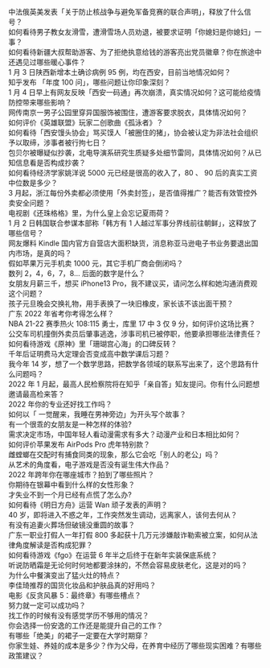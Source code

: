 中法俄英美发表「关于防止核战争与避免军备竞赛的联合声明」，释放了什么信号？  
如何看待男子教女友滑雪，遭滑雪场人员劝退，被要求证明「你媳妇是你媳妇」一事？  
如何看待新疆大叔帮助游客、为了拒绝执意给钱的游客亮出党员徽章？你在旅途中还遇见过哪些暖心事件？  
1 月 3 日陕西新增本土确诊病例 95 例，均在西安，目前当地情况如何？  
知乎发布 「年度 100 问」，哪些问题让你印象深刻？  
1 月 4 日早上有网友反映「西安一码通」再次崩溃，真实情况如何？这可能给疫情防控带来哪些影响？  
网传南京一男子公园里穿异国服饰被围住，遭游客要求脱衣，具体情况如何？  
如何评价《英雄联盟》玩家二创歌曲《孤泳者》？  
如何看待「西安馒头协会」骂买馍人「被圈住的猪」，协会被认定为非法社会组织予以取缔，涉事者被行拘七日？  
包贝尔被曝疑似抄袭，北电导演系研究生质疑多处细节雷同，具体情况如何？从已知信息看是否构成抄袭？  
如何看待经济学家姚洋说 5000 元已经是很高的收入了，80 、 90 后的真实工资中位数是多少？  
3 月起，浙江每份外卖都必须使用「外卖封签」，是否值得推广？能否有效管控外卖安全问题？  
电视剧《还珠格格》里，为什么皇上会忘记夏雨荷？  
1 月 2 日韩国联合参谋本部称「韩方有 1 人越过军事分界线前往朝鲜」，这释放了哪些信号？  
网友爆料 Kindle 国内官方自营店大面积缺货，消息称亚马逊电子书业务要退出国内市场，是真的吗？  
假如苹果万元手机卖 1000 元，其它手机厂商会倒闭吗？  
数列 2，4，6，7，8… 后面的数字是什么？  
女朋友月薪三千，想买 iPhone13 Pro，我不建议买，请问怎么样和她沟通消费观这个问题？  
孩子元旦晚会交换礼物，用手表换了一块旧橡皮，家长该不该出面干预？  
广东 2022 年省考你考得怎么样？  
NBA 21-22 赛季热火 108:115 勇士，库里 17 中 3 仅 9 分，如何评价这场比赛？  
公交车司机撞倒外卖员后肇事逃逸，涉事司机已被停职，他要承担哪些法律责任？  
如何看待游戏《原神》里「珊瑚宫心海」的口碑反转？  
千年后证明费马大定理会否变成高中数学课后习题？  
我今年 14 岁，想了一个数学思路，把数学各领域的联系写出来了，这个思路有什么问题吗？  
2022 年 1 月起，最高人民检察院将在知乎「亲自答」知友提问。你有什么问题想邀请最高检来答？  
2022 年你的专业还好找工作吗？  
如何以「 一觉醒来，我睡在男神旁边」为开头写个故事？  
有一个很乖的女朋友是一种怎样的体验?  
需求决定市场，中国年轻人看动漫需求有多大？动漫产业和日本相比如何？  
如何评价苹果发布 AirPods Pro 虎年特别款？  
雌螳螂在交配时有捕食同类的现象，那么它会吃「别人的老公」吗？  
从艺术的角度看，电子游戏是否没有诞生伟大作品？  
2022 年跨年你在哪座城市？拍到了哪些照片？  
你期待在银幕中看到什么样的女性形象？  
才失业不到一个月已经有点慌了怎么办?  
如何看待《明日方舟》运营 Wan 顽子发表的声明？  
40 岁，即将进入不惑之年，工作突然发生调动，远离家人，该何去何从？  
有没有追妻火葬场但破镜没重圆的故事？  
广东一职业打假人一年打假 800 多起获十几万元涉嫌敲诈勒索被立案，如何从法律角度解读是否构成犯罪？  
如何看待游戏《fgo》在运营 6 年半之后终于在新年实装保底系统？  
听说防晒霜是无论何时何地都要涂抹的，不然会容易皮肤老化，这是对的吗？  
为什么中餐演变出了猛火灶的特点？  
李佳琦推荐的国货化妆品和护肤品真的好用吗？  
电影《反贪风暴 5：最终章》有哪些槽点？  
努力就一定可以成功吗？  
找工作的时候有没有感觉学历不够用的情况？  
你会选择一份安逸的工作还是能提升自己的工作？  
有哪些「绝美」的裙子一定要在大学时期穿？  
你家生娃、养娃的成本是多少？作为父母，在养育中经历了哪些现实困难？有哪些政策建议？  
